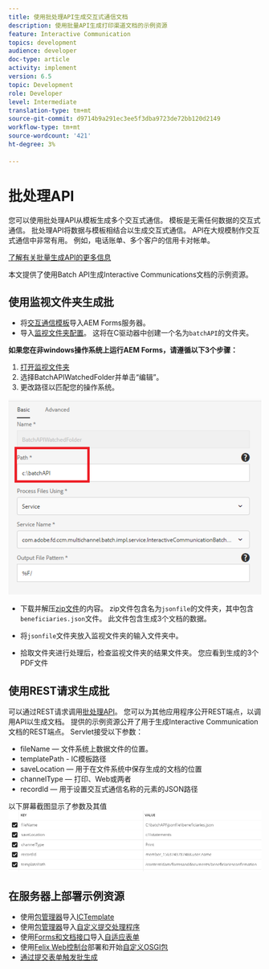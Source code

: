 ```yaml
---
title: 使用批处理API生成交互式通信文档
description: 使用批量API生成打印渠道文档的示例资源
feature: Interactive Communication
topics: development
audience: developer
doc-type: article
activity: implement
version: 6.5
topic: Development
role: Developer
level: Intermediate
translation-type: tm+mt
source-git-commit: d9714b9a291ec3ee5f3dba9723de72bb120d2149
workflow-type: tm+mt
source-wordcount: '421'
ht-degree: 3%

---
```



# 批处理API

您可以使用批处理API从模板生成多个交互式通信。 模板是无需任何数据的交互式通信。 批处理API将数据与模板相结合以生成交互式通信。 API在大规模制作交互式通信中非常有用。 例如，电话账单、多个客户的信用卡对帐单。

[了解有关批量生成API的更多信息](https://docs.adobe.com/content/help/en/experience-manager-65/forms/interactive-communications/generate-multiple-interactive-communication-using-batch-api.html)

本文提供了使用Batch API生成Interactive Communications文档的示例资源。

## 使用监视文件夹生成批

* 将[交互通信模板](assets/Beneficiaries-confirmation.zip)导入AEM Forms服务器。
* 导入[监视文件夹配置](assets/batch-generation-api.zip)。 这将在C驱动器中创建一个名为`batchAPI`的文件夹。

**如果您在非windows操作系统上运行AEM Forms，请遵循以下3个步骤：**

1. [打开监视文件夹](http://localhost:4502/libs/fd/core/WatchfolderUI/content/UI.html)
2. 选择BatchAPIWatchedFolder并单击“编辑”。
3. 更改路径以匹配您的操作系统。

![路径](assets/watched-folder-batch-api-basic.PNG)

* 下载并解压[zip文件](assets/jsonfile.zip)的内容。 zip文件包含名为`jsonfile`的文件夹，其中包含`beneficiaries.json`文件。 此文件包含生成3个文档的数据。

* 将`jsonfile`文件夹放入监视文件夹的输入文件夹中。
* 拾取文件夹进行处理后，检查监视文件夹的结果文件夹。 您应看到生成的3个PDF文件

## 使用REST请求生成批

可以通过REST请求调用[批处理API](https://helpx.adobe.com/experience-manager/6-5/forms/javadocs/index.html)。 您可以为其他应用程序公开REST端点，以调用API以生成文档。
提供的示例资源公开了用于生成Interactive Communication文档的REST端点。 Servlet接受以下参数：

* fileName — 文件系统上数据文件的位置。
* templatePath - IC模板路径
* saveLocation — 用于在文件系统中保存生成的文档的位置
* channelType — 打印、Web或两者
* recordId — 用于设置交互式通信名称的元素的JSON路径

以下屏幕截图显示了参数及其值
![示例请求](assets/generate-ic-batch-servlet.PNG)

## 在服务器上部署示例资源

* 使用[包管理器](http://localhost:4502/crx/packmgr/index.jsp)导入[ICTemplate](assets/ICTemplate.zip)
* 使用[包管理器](http://localhost:4502/crx/packmgr/index.jsp)导入[自定义提交处理程序](assets/BatchAPICustomSubmit.zip)
* 使用[Forms和文档接口](http://localhost:4502/aem/forms.html/content/dam/formsanddocuments)导入[自适应表单](assets/BatchGenerationAPIAF.zip)
* 使用[Felix Web控制台](http://localhost:4502/system/console/bundles)部署和开始[自定义OSGI包](assets/batchgenerationapi.batchgenerationapi.core-1.0-SNAPSHOT.jar)
* [通过提交表单触发批生成](http://localhost:4502/content/dam/formsanddocuments/batchgenerationapi/jcr:content?wcmmode=disabled)
